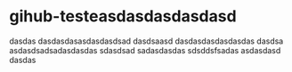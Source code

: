 # gihub-testeasdasdasdasdasd
dasdas
dasdasdasasdasdasdsad
dasdsaasd
dasdasdasdasdasdas
dasdsa
asdasdsadsadasdasdas
sdasdsad
sadasdasdas
sdsddsfsadas
asdasdasd
dasdas
